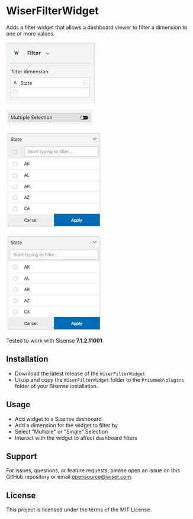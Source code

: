 # WiserFilterWidget

Adds a filter widget that allows a dashboard viewer to filter a dimension to one
or more values.

![WiserClearAllFiltersPlugin Screenshot 1](/images/screenshot-1.png)

![WiserClearAllFiltersPlugin Screenshot 2](/images/screenshot-2.png)

![WiserClearAllFiltersPlugin Screenshot 3](/images/screenshot-3.png)

![WiserClearAllFiltersPlugin Screenshot 4](/images/screenshot-4.png)

Tested to work with Sisense **7.1.2.11001**.

## Installation

* Download the latest release of the `WiserFilterWidget`
* Unzip and copy the `WiserFilterWidget` folder to the `PrismWeb\plugins` folder
  of your Sisense installation.

## Usage

* Add widget to a Sisense dashboard
* Add a dimension for the widget to filter by
* Select "Multiple" or "Single" Selection
* Interact with the widget to affect dashboard filters

## Support

For issues, questions, or feature requests, please open an issue on this GitHub
repository or email <opensource@wiser.com>.

## License

This project is licensed under the terms of the MIT License.

